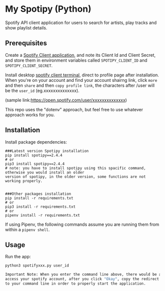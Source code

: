 # My Spotipy (Python)

Spotify API client application for users to search for artists, play tracks and show playlist details.

## Prerequisites

Create a [Spotify Client application](https://developer.spotify.com/dashboard/applications/), and note its Client Id and Client Secret, and store them in environment variables called `SPOTIPY_CLIENT_ID` and `SPOTIPY_CLIENT_SECRET`.

Install desktop [spotify client terminal](https://www.spotify.com/us/download/other/), direct to profile page after installation. When you're on your account and find your account shairng link, click `more` and then `share` and then `copy profile link`, the characters after /user will be the `user_id` (eg.xxxxxxxxxxxxxx).


(sample link:https://open.spotify.com/user/xxxxxxxxxxxxxx)


This repo uses the "dotenv" approach, but feel free to use whatever approach works for you.

## Installation

Install package dependencies:
```
###Latest version Spotipy installation
pip install spotipy==2.4.4
# or 
pip3 install spotipy==2.4.4
# note: you have to install spotipy using this spacific command, otherwise you would install an older 
version of spotipy, in the older version, some functions are not working properly.


###Other packages installation
pip install -r requirements.txt
# or
pip3 install -r requirements.txt
# or
pipenv install -r requirements.txt
```

If using Pipenv, the following commands assume you are running them from within a `pipenv shell`.

## Usage

Run the app:

```sh
python3 spotifyxxx.py user_id

Important Note: When you enter the command line above, there would be a pop up window ask you for perimission to 
access your spotify account, after you click "Okay", copy the redirect url at the top of you browser and paste it 
to your command line in order to properly start the application.
